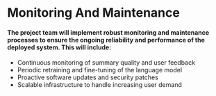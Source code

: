 
# Monitoring And Maintenance

#### The project team will implement robust monitoring and maintenance processes to ensure the ongoing reliability and performance of the deployed system. This will include:
- Continuous monitoring of summary quality and user feedback
- Periodic retraining and fine-tuning of the language model
- Proactive software updates and security patches
- Scalable infrastructure to handle increasing user demand

